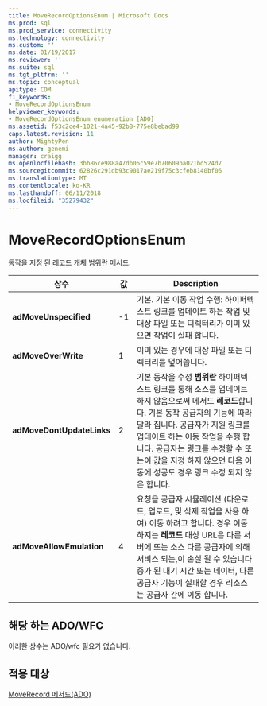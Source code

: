 ```yaml
---
title: MoveRecordOptionsEnum | Microsoft Docs
ms.prod: sql
ms.prod_service: connectivity
ms.technology: connectivity
ms.custom: ''
ms.date: 01/19/2017
ms.reviewer: ''
ms.suite: sql
ms.tgt_pltfrm: ''
ms.topic: conceptual
apitype: COM
f1_keywords:
- MoveRecordOptionsEnum
helpviewer_keywords:
- MoveRecordOptionsEnum enumeration [ADO]
ms.assetid: f53c2ce4-1021-4a45-92b8-775e8bebad99
caps.latest.revision: 11
author: MightyPen
ms.author: genemi
manager: craigg
ms.openlocfilehash: 3bb86ce988a47db06c59e7b70609ba021bd524d7
ms.sourcegitcommit: 62826c291db93c9017ae219f75c3cfeb8140bf06
ms.translationtype: MT
ms.contentlocale: ko-KR
ms.lasthandoff: 06/11/2018
ms.locfileid: "35279432"
---
```

# <a name="moverecordoptionsenum"></a>MoveRecordOptionsEnum
동작을 지정 된 [레코드](../../../ado/reference/ado-api/record-object-ado.md) 개체 [범위란](../../../ado/reference/ado-api/moverecord-method-ado.md) 메서드.  
  
|상수|값|Description|  
|--------------|-----------|-----------------|  
|**adMoveUnspecified**|-1|기본. 기본 이동 작업 수행: 하이퍼텍스트 링크를 업데이트 하는 작업 및 대상 파일 또는 디렉터리가 이미 있으면 작업이 실패 합니다.|  
|**adMoveOverWrite**|1|이미 있는 경우에 대상 파일 또는 디렉터리를 덮어씁니다.|  
|**adMoveDontUpdateLinks**|2|기본 동작을 수정 **범위란** 하이퍼텍스트 링크를 통해 소스를 업데이트 하지 않음으로써 메서드 **레코드**합니다. 기본 동작 공급자의 기능에 따라 달라 집니다. 공급자가 지원 링크를 업데이트 하는 이동 작업을 수행 합니다. 공급자는 링크를 수정할 수 또는이 값을 지정 하지 않으면 다음 이동에 성공도 경우 링크 수정 되지 않은 합니다.|  
|**adMoveAllowEmulation**|4|요청을 공급자 시뮬레이션 (다운로드, 업로드, 및 삭제 작업을 사용 하 여) 이동 하려고 합니다. 경우 이동 하지는 **레코드** 대상 URL은 다른 서버에 또는 소스 다른 공급자에 의해 서비스 되는,이 손실 될 수 있습니다 증가 된 대기 시간 또는 데이터, 다른 공급자 기능이 실패할 경우 리소스는 공급자 간에 이동 합니다.|  
  
## <a name="adowfc-equivalent"></a>해당 하는 ADO/WFC  
 이러한 상수는 ADO/wfc 필요가 없습니다.  
  
## <a name="applies-to"></a>적용 대상  
 [MoveRecord 메서드(ADO)](../../../ado/reference/ado-api/moverecord-method-ado.md)
